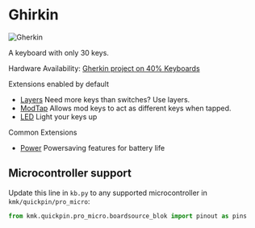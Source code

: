 # Ghirkin

![Gherkin](https://4.bp.blogspot.com/-sQ18-lNZXOc/WCzlTde-4PI/AAAAAAAB_JQ/qQrehAMG6DMKf3i4oj4mkmLGOfTUvb3KgCLcB/s640/IMG_20161116_122926.jpg)

A keyboard with only 30 keys.  

Hardware Availability: [Gherkin project on 40% Keyboards](http://www.40percent.club/2016/11/gherkin.html)

Extensions enabled by default  
- [Layers](/docs/en/layers.md) Need more keys than switches? Use layers.
- [ModTap](/docs/en/modtap.md) Allows mod keys to act as different keys when tapped.
- [LED](/docs/en/led.md) Light your keys up

Common Extensions
- [Power](/docs/en/power.md) Powersaving features for battery life

## Microcontroller support

Update this line in `kb.py` to any supported microcontroller in `kmk/quickpin/pro_micro`:

```python
from kmk.quickpin.pro_micro.boardsource_blok import pinout as pins
```
